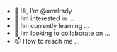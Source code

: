 - 👋 Hi, I’m @amrlrsdy
- 👀 I’m interested in ...
- 🌱 I’m currently learning ...
- 💞️ I’m looking to collaborate on ...
- 📫 How to reach me ...

<!---
amrlrsdy/amrlrsdy is a ✨ special ✨ repository because its `README.md` (this file) appears on your GitHub profile.
You can click the Preview link to take a look at your changes.
--->
